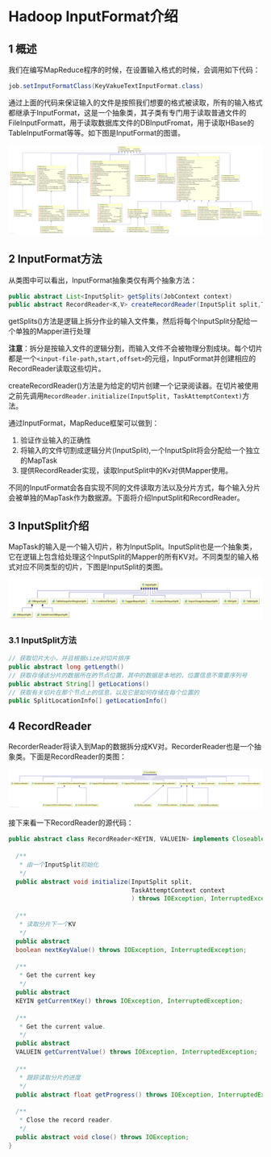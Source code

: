 # Hadoop InputFormat介绍

## 1 概述

我们在编写MapReduce程序的时候，在设置输入格式的时候，会调用如下代码：
```java
job.setInputFormatClass(KeyVakueTextInputFormat.class)
```
通过上面的代码来保证输入的文件是按照我们想要的格式被读取，所有的输入格式都继承于InputFormat，这是一个抽象类，其子类有专门用于读取普通文件的FileInputFormatt，用于读取数据库文件的DBInputFromat，用于读取HBase的TableInputFormat等等。如下图是InputFormat的图谱。

![InputFormat类图](https://raw.githubusercontent.com/yanzhelee/myNote/master/images/hadoop/hadoop_InputFormat_1.png)

## 2 InputFormat方法

从类图中可以看出，InputFormat抽象类仅有两个抽象方法：
```java
public abstract List<InputSplit> getSplits(JobContext context)
public abstract RecordReader<K,V> createRecordReader(InputSplit split,TaskAttemptContext context)
```
getSplits()方法是逻辑上拆分作业的输入文件集，然后将每个InputSplit分配给一个单独的Mapper进行处理

**注意**：拆分是按输入文件的逻辑分割，而输入文件不会被物理分割成块。每个切片都是一个`<input-file-path,start,offset>`的元组，InputFormat并创建相应的RecordReader读取这些切片。

createRecordReader()方法是为给定的切片创建一个记录阅读器。在切片被使用之前先调用`RecordReader.initialize(InputSplit, TaskAttemptContext)`方法。

通过InputFormat，MapReduce框架可以做到：
1. 验证作业输入的正确性
2. 将输入的文件切割成逻辑分片(InputSplit),一个InputSplit将会分配给一个独立的MapTask
3. 提供RecordReader实现，读取InputSplit中的Kv对供Mapper使用。

不同的InputFormat会各自实现不同的文件读取方法以及分片方式，每个输入分片会被单独的MapTask作为数据源。下面将介绍InputSplit和RecordReader。

## 3 InputSplit介绍

MapTask的输入是一个输入切片，称为InputSplit。InputSplit也是一个抽象类，它在逻辑上包含给处理这个InputSplit的Mapper的所有KV对。不同类型的输入格式对应不同类型的切片，下图是InputSplit的类图。

![InputSplit](https://raw.githubusercontent.com/yanzhelee/myNote/master/images/hadoop/hadoop_InputFormat_2.png)

### 3.1 InputSplit方法
```java
// 获取切片大小，并且根据size对切片排序
public abstract long getLength()
// 获取存储该分片的数据所在的节点位置，其中的数据是本地的，位置信息不需要序列号
public abstract String[] getLocations()
// 获取有关切片在那个节点上的信息，以及它是如何存储在每个位置的
public SplitLocationInfo[] getLocationInfo()
```

## 4 RecordReader

RecorderReader将读入到Map的数据拆分成KV对。RecorderReader也是一个抽象类。下面是RecordReader的类图：

![InputFormat类图](https://raw.githubusercontent.com/yanzhelee/myNote/master/images/hadoop/hadoop_InputFormat_3.png)

接下来看一下RecordReader的源代码：
```java
public abstract class RecordReader<KEYIN, VALUEIN> implements Closeable {

  /**
   * 由一个InputSplit初始化
   */
  public abstract void initialize(InputSplit split,
                                  TaskAttemptContext context
                                  ) throws IOException, InterruptedException;

  /**
   * 读取分片下一个KV
   */
  public abstract
  boolean nextKeyValue() throws IOException, InterruptedException;

  /**
   * Get the current key
   */
  public abstract
  KEYIN getCurrentKey() throws IOException, InterruptedException;

  /**
   * Get the current value.
   */
  public abstract
  VALUEIN getCurrentValue() throws IOException, InterruptedException;

  /**
   * 跟踪读取分片的进度
   */
  public abstract float getProgress() throws IOException, InterruptedException;

  /**
   * Close the record reader.
   */
  public abstract void close() throws IOException;
}
```

